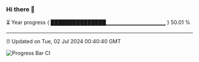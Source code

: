 ### Hi there 👋

⏳ Year progress { ███████████████▁▁▁▁▁▁▁▁▁▁▁▁▁▁▁ } 50.01 %

---

⏰ Updated on Tue, 02 Jul 2024 00:40:40 GMT

![Progress Bar CI](https://github.com/Shyam-Makwana/GitHub-Actions-Demo/workflows/Progress%20Bar%20CI/badge.svg)
